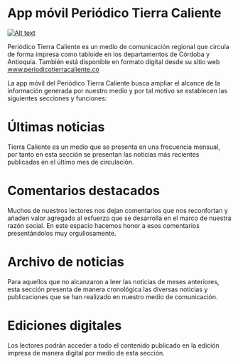 


# App móvil Periódico Tierra Caliente

[![Alt text](https://img.youtube.com/vi/TSoJVQbf0mA/0.jpg)](https://www.youtube.com/watch?v=TSoJVQbf0mA)

Periódico Tierra Caliente es un medio de comunicación regional que circula de forma impresa como tabloide en los departamentos de Córdoba y Antioquia. También está disponible en formato digital desde su sitio web www.periodicotierracaliente.co

La app móvil del Periódico Tierra Caliente busca ampliar el alcance de la información generada por nuestro medio y por tal motivo se establecen las siguientes secciones y funciones:

# Últimas noticias
Tierra Caliente es un medio que se presenta en una frecuencia mensual, por tanto en esta sección se presentan las noticias más recientes publicadas en el último mes de circulación.

# Comentarios destacados
Muchos de nuestros lectores nos dejan comentarios que nos reconfortan y añaden valor agregado al esfuerzo que se desarrolla en el marco de nuestra razón social. En este espacio hacemos honor a esos comentarios presentándolos muy orgullosamente.

# Archivo de noticias
Para aquellos que no alcanzaron a leer las noticias de meses anteriores, esta sección presenta de manera cronológica las diversas noticias y publicaciones que se han realizado en nuestro medio de comunicación.

# Ediciones digitales
Los lectores podrán acceder a todo el contenido publicado en la edición impresa de manera digital por medio de esta sección.

